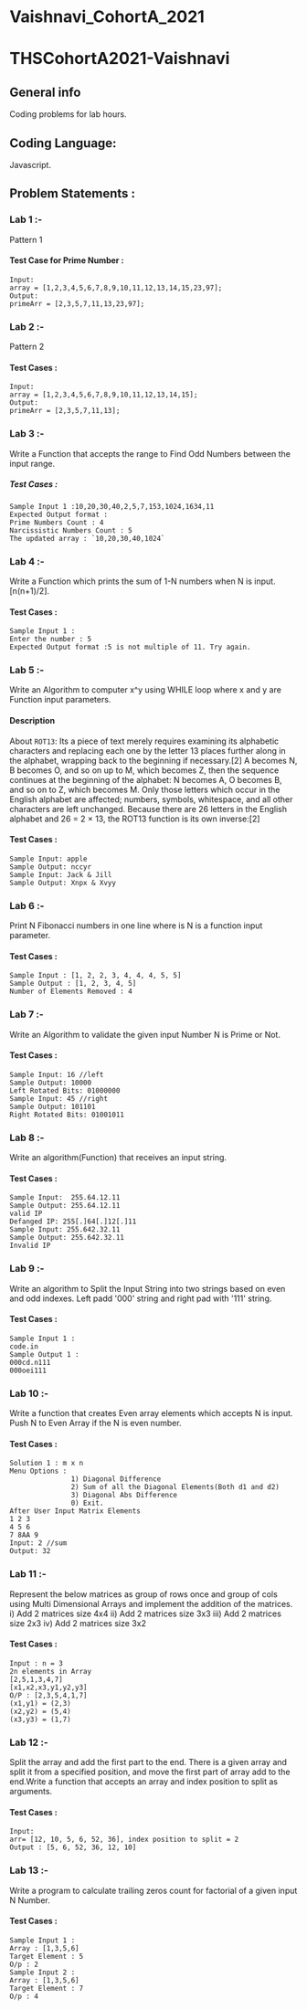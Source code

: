 
# Vaishnavi_CohortA_2021
# THSCohortA2021-Vaishnavi
## General info
Coding problems for lab hours.
## Coding Language:
Javascript.
## Problem Statements :
### Lab 1 :-
Pattern 1
#### Test Case for Prime Number :
```
Input:
array = [1,2,3,4,5,6,7,8,9,10,11,12,13,14,15,23,97];
Output:
primeArr = [2,3,5,7,11,13,23,97];
```
### Lab 2 :-
Pattern 2
#### Test Cases :
```
Input:
array = [1,2,3,4,5,6,7,8,9,10,11,12,13,14,15];
Output:
primeArr = [2,3,5,7,11,13];
```
### Lab 3 :-
Write a Function that accepts the range to Find Odd Numbers between the input range.
##### Test Cases :
```
Sample Input 1 :10,20,30,40,2,5,7,153,1024,1634,11
Expected Output format :
Prime Numbers Count : 4
Narcissistic Numbers Count : 5
The updated array : `10,20,30,40,1024`
```
### Lab 4 :-
Write a Function which prints the sum of 1-N numbers when N is input.[n(n+1)/2].
#### Test Cases :
```
Sample Input 1 :
Enter the number : 5
Expected Output format :5 is not multiple of 11. Try again.
```

### Lab 5 :-
Write an Algorithm to computer x^y using WHILE loop where x and y are Function input parameters.
#### Description
About `ROT13`: Its a piece of text merely requires examining its alphabetic characters and
replacing each one by the letter 13 places further along in the alphabet, wrapping back to the
beginning if necessary.[2] A becomes N, B becomes O, and so on up to M, which becomes Z,
then the sequence continues at the beginning of the alphabet: N becomes A, O becomes B, and
so on to Z, which becomes M. Only those letters which occur in the English alphabet are
affected; numbers, symbols, whitespace, and all other characters are left unchanged. Because
there are 26 letters in the English alphabet and 26 = 2 × 13, the ROT13 function is its own
inverse:[2]
#### Test Cases :
```
Sample Input: apple
Sample Output: nccyr
Sample Input: Jack & Jill
Sample Output: Xnpx & Xvyy
```

### Lab 6 :-
Print N Fibonacci numbers in one line where is N is a function input parameter.
#### Test Cases :
```
Sample Input : [1, 2, 2, 3, 4, 4, 4, 5, 5]
Sample Output : [1, 2, 3, 4, 5]
Number of Elements Removed : 4
 ```

### Lab 7 :-
Write an Algorithm to validate the given input Number N is Prime or Not. 
#### Test Cases :
```
Sample Input: 16 //left
Sample Output: 10000
Left Rotated Bits: 01000000
Sample Input: 45 //right
Sample Output: 101101
Right Rotated Bits: 01001011
```

### Lab 8 :-
Write an algorithm(Function) that receives an input string.
#### Test Cases :
```
Sample Input:  255.64.12.11
Sample Output: 255.64.12.11
valid IP
Defanged IP: 255[.]64[.]12[.]11
Sample Input: 255.642.32.11
Sample Output: 255.642.32.11
Invalid IP
```

### Lab 9 :-
Write an algorithm to Split the Input String into two strings based on even and odd indexes. Left padd '000' string and right pad with '111' string.
#### Test Cases :
```
Sample Input 1 :
code.in
Sample Output 1 :
000cd.n111
000oei111
```

### Lab 10 :-
Write a function that creates Even array elements which accepts N is input. Push N to Even Array if the N is even number.
#### Test Cases :
```
Solution 1 : m x n 
Menu Options : 
               1) Diagonal Difference
               2) Sum of all the Diagonal Elements(Both d1 and d2)
               3) Diagonal Abs Difference
               0) Exit.
After User Input Matrix Elements
1 2 3
4 5 6
7 8AA 9
Input: 2 //sum
Output: 32 
```
### Lab 11 :- 
Represent the below matrices as group of rows once and group of cols using Multi Dimensional Arrays and implement the addition of the matrices.
    i) Add 2 matrices size 4x4
   ii) Add 2 matrices size 3x3
  iii) Add 2 matrices size 2x3
   iv) Add 2 matrices size 3x2
#### Test Cases :
```
Input : n = 3
2n elements in Array
[2,5,1,3,4,7]
[x1,x2,x3,y1,y2,y3]
O/P : [2,3,5,4,1,7]
(x1,y1) = (2,3)
(x2,y2) = (5,4)
(x3,y3) = (1,7)
```
### Lab 12 :- 
Split the array and add the first part to the end. There is a given array and split it from a specified position, and move the first part of array add to the end.Write a function that accepts an array and index position to split as arguments. 
#### Test Cases :
```
Input: 
arr= [12, 10, 5, 6, 52, 36], index position to split = 2
Output : [5, 6, 52, 36, 12, 10]
```
### Lab 13 :- 
Write a program to calculate trailing zeros count for factorial of a given input N Number.
#### Test Cases :
```
Sample Input 1 :
Array : [1,3,5,6]
Target Element : 5
O/p : 2
Sample Input 2 :
Array : [1,3,5,6]
Target Element : 7
O/p : 4
```

